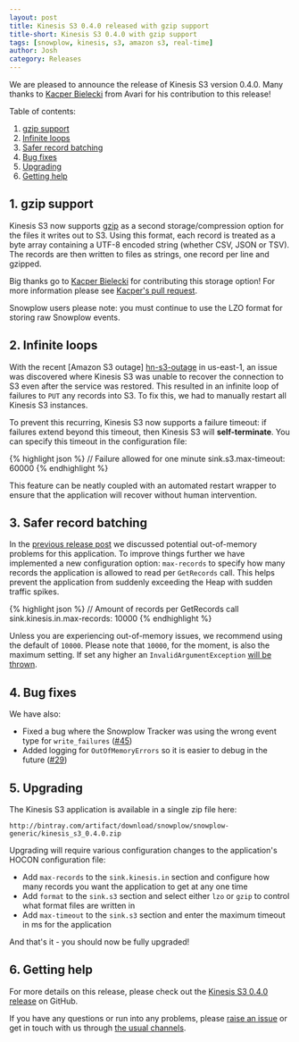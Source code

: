 ```yaml
---
layout: post
title: Kinesis S3 0.4.0 released with gzip support
title-short: Kinesis S3 0.4.0 with gzip support
tags: [snowplow, kinesis, s3, amazon s3, real-time]
author: Josh
category: Releases
---
```


We are pleased to announce the release of Kinesis S3 version 0.4.0. Many thanks to [Kacper Bielecki][kazjote] from Avari for his contribution to this release!

Table of contents:

1. [gzip support](/blog/2015/08/26/snowplow-kinesis-s3-0.4.0-released-with-gzip-support#gzip-support)
2. [Infinite loops](/blog/2015/08/26/snowplow-kinesis-s3-0.4.0-released-with-gzip-support#loops)
3. [Safer record batching](/blog/2015/08/26/snowplow-kinesis-s3-0.4.0-released-with-gzip-support#control)
4. [Bug fixes](/blog/2015/08/26/snowplow-kinesis-s3-0.4.0-released-with-gzip-support#bug-fixes)
5. [Upgrading](/blog/2015/08/26/snowplow-kinesis-s3-0.4.0-released-with-gzip-support#upgrading)
6. [Getting help](/blog/2015/08/26/snowplow-kinesis-s3-0.4.0-released-with-gzip-support#help)

<!--more-->

<h2 id="gzip-support">1. gzip support</h2>

Kinesis S3 now supports [gzip][gzip] as a second storage/compression option for the files it writes out to S3. Using this format, each record is treated as a byte array containing a UTF-8 encoded string (whether CSV, JSON or TSV). The records are then written to files as strings, one record per line and gzipped.

Big thanks go to [Kacper Bielecki][kazjote] for contributing this storage option! For more information please see [Kacper's pull request][pr-43].

Snowplow users please note: you must continue to use the LZO format for storing raw Snowplow events.

<h2 id="loops">2. Infinite loops</h2>

With the recent [Amazon S3 outage] [hn-s3-outage] in us-east-1, an issue was discovered where Kinesis S3 was unable to recover the connection to S3 even after the service was restored. This resulted in an infinite loop of failures to `PUT` any records into S3. To fix this, we had to manually restart all Kinesis S3 instances.

To prevent this recurring, Kinesis S3 now supports a failure timeout: if failures extend beyond this timeout, then Kinesis S3 will **self-terminate**. You can specify this timeout in the configuration file:

{% highlight json %}
// Failure allowed for one minute
sink.s3.max-timeout: 60000
{% endhighlight %}

This feature can be neatly coupled with an automated restart wrapper to ensure that the application will recover without human intervention.

<h2 id="control">3. Safer record batching</h2>

In the [previous release post][previous-rel] we discussed potential out-of-memory problems for this application. To improve things further we have implemented a new configuration option: `max-records` to specify how many records the application is allowed to read per `GetRecords` call. This helps prevent the application from suddenly exceeding the Heap with sudden traffic spikes.

{% highlight json %}
// Amount of records per GetRecords call
sink.kinesis.in.max-records: 10000
{% endhighlight %}

Unless you are experiencing out-of-memory issues, we recommend using the default of `10000`. Please note that `10000`, for the moment, is also the maximum setting.  If set any higher an `InvalidArgumentException` [will be thrown][aws-exception].

<h2 id="bug-fixes">4. Bug fixes</h2>

We have also:

* Fixed a bug where the Snowplow Tracker was using the wrong event type for `write_failures` ([#45][45])
* Added logging for `OutOfMemoryErrors` so it is easier to debug in the future ([#29][29])

<h2 id="upgrading">5. Upgrading</h2>

The Kinesis S3 application is available in a single zip file here:

    http://bintray.com/artifact/download/snowplow/snowplow-generic/kinesis_s3_0.4.0.zip

Upgrading will require various configuration changes to the application's HOCON configuration file:

* Add `max-records` to the `sink.kinesis.in` section and configure how many records you want the application to get at any one time
* Add `format` to the `sink.s3` section and select either `lzo` or `gzip` to control what format files are written in
* Add `max-timeout` to the `sink.s3` section and enter the maximum timeout in ms for the application

And that's it - you should now be fully upgraded!

<h2 id="help">6. Getting help</h2>

For more details on this release, please check out the [Kinesis S3 0.4.0 release][0.4.0-release] on GitHub.

If you have any questions or run into any problems, please [raise an issue][issues] or get in touch with us through [the usual channels][talk-to-us].

[kazjote]: https://github.com/kazjote
[gzip]: http://www.gzip.org/
[pr-43]: https://github.com/snowplow/kinesis-s3/pull/43
[29]: https://github.com/snowplow/kinesis-s3/issues/29
[45]: https://github.com/snowplow/kinesis-s3/issues/45
[previous-rel]: http://snowplowanalytics.com/blog/2015/07/07/kinesis-s3-0.3.0-released/
[issues]: https://github.com/snowplow/kinesis-s3/issues
[talk-to-us]: https://github.com/snowplow/kinesis-s3/wiki/Talk-to-us
[0.4.0-release]: https://github.com/snowplow/kinesis-s3/releases/tag/0.4.0
[aws-exception]: http://docs.aws.amazon.com/AWSJavaSDK/latest/javadoc/com/amazonaws/services/kinesis/model/GetRecordsRequest.html#getLimit()

[hn-s3-outage]: https://news.ycombinator.com/item?id=10033172
